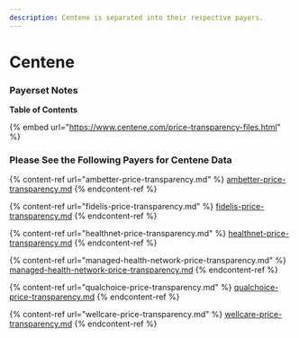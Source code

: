 ```yaml
---
description: Centene is separated into their respective payers.
---
```


# Centene

### Payerset Notes

**Table of Contents**&#x20;

{% embed url="https://www.centene.com/price-transparency-files.html" %}

### Please See the Following Payers for Centene Data

{% content-ref url="ambetter-price-transparency.md" %}
[ambetter-price-transparency.md](ambetter-price-transparency.md)
{% endcontent-ref %}

{% content-ref url="fidelis-price-transparency.md" %}
[fidelis-price-transparency.md](fidelis-price-transparency.md)
{% endcontent-ref %}

{% content-ref url="healthnet-price-transparency.md" %}
[healthnet-price-transparency.md](healthnet-price-transparency.md)
{% endcontent-ref %}

{% content-ref url="managed-health-network-price-transparency.md" %}
[managed-health-network-price-transparency.md](managed-health-network-price-transparency.md)
{% endcontent-ref %}

{% content-ref url="qualchoice-price-transparency.md" %}
[qualchoice-price-transparency.md](qualchoice-price-transparency.md)
{% endcontent-ref %}

{% content-ref url="wellcare-price-transparency.md" %}
[wellcare-price-transparency.md](wellcare-price-transparency.md)
{% endcontent-ref %}
